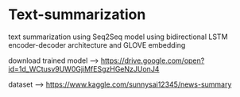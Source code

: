 # Text-summarization
text summarization using Seq2Seq model using bidirectional LSTM encoder-decoder architecture and GLOVE embedding


download trained model  -->  https://drive.google.com/open?id=1d_WCtusv9UW0GjiMfESgzHGeNzJUonJ4

dataset -->  https://www.kaggle.com/sunnysai12345/news-summary
